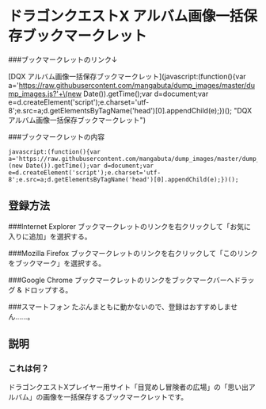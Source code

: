 # ドラゴンクエストX アルバム画像一括保存ブックマークレット

###ブックマークレットのリンク↓

[DQX アルバム画像一括保存ブックマークレット](javascript:\(function\(\){var a='https://raw.githubusercontent.com/mangabuta/dump_images/master/dump_images.js?'+\(new Date\(\)\).getTime\(\);var d=document;var e=d.createElement\('script'\);e.charset='utf-8';e.src=a;d.getElementsByTagName\('head'\)[0].appendChild\(e\);}\)\(\); "DQX アルバム画像一括保存ブックマークレット")

###ブックマークレットの内容

    javascript:(function(){var a='https://raw.githubusercontent.com/mangabuta/dump_images/master/dump_images.js?'+(new Date()).getTime();var d=document;var e=d.createElement('script');e.charset='utf-8';e.src=a;d.getElementsByTagName('head')[0].appendChild(e);})();

## 登録方法

###Internet Explorer
ブックマークレットのリンクを右クリックして「お気に入りに追加」を選択する。

###Mozilla Firefox
ブックマークレットのリンクを右クリックして「このリンクをブックマーク」を選択する。

###Google Chrome
ブックマークレットのリンクをブックマークバーへドラッグ & ドロップする。

###スマートフォン
たぶんまともに動かないので、登録はおすすめしません……。

## 説明

### これは何？
ドラゴンクエストXプレイヤー用サイト「目覚めし冒険者の広場」の「思い出アルバム」の画像を一括保存するブックマークレットです。
